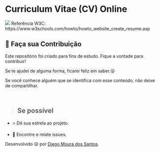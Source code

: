 # Curriculum Vitae (CV) Online

<img src="http://img.shields.io/static/v1?label=STATUS&message=%20FINALIZADO&color=critical&style=for-the-badge"/>
Referência W3C: https://www.w3schools.com/howto/howto_website_create_resume.asp

## 🤝 Faça sua Contribuição
<p>
Este repositório foi criado para fins de estudo. Fique a vontade para contribuir!

Se te ajudei de alguma forma, ficarei feliz em saber.😜

Se você conhece alguém que se identifica com esse conteúdo, não deixe de compartilhar.

</p></br>

> ## Se possível

<p>

- ⭐️ Dê sua estrela ao projeto.

- 🐛 Encontre e relate issues.
</p>

Desenvolvido 😜 por [Diego Moura dos Santos](https://www.linkedin.com/in/diegomouradossantos/).